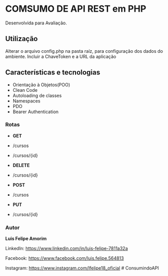 # COMSUMO DE API REST em PHP 

Desenvolvida para Avaliação.

## Utilização

Alterar o arquivo config.php na pasta raíz, para configuração dos dados do ambiente.
Incluir a ChaveToken e a URL da aplicação


## Características e tecnologias

* Orientação à Objetos(POO)
* Clean Code
* Autoloading de classes
* Namespaces
* PDO
* Bearer Authentication

### Rotas

* **GET**

* /cursos

* /cursos/{id}

* **DELETE**

* /cursos/{id}

* **POST**

* /cursos

* **PUT**

* /cursos/{id}

### Autor

**Luis Felipe Amorim**

LinkedIn: https://www.linkedin.com/in/luis-felipe-7811a32a

Facebook: https://www.facebook.com/luis.felipe.564813

Instagram: https://www.instagram.com/lfelipe18_oficial
#   C o n s u m i n d o A P I  
 